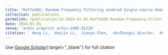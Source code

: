 ```yaml
---
title: "RaffeSDG: Random Frequency Filtering enabled Single-source Domain Generalization for Medical Image Segmentation"
collection: publications
permalink: /publication/14-2024-01-01-RaffeSDG-Random-Frequency-Filtering-enabled-Single-source-Domain-Generalization-for-Medical-Image-Segmentation
date: 2024-01-01
venue: 'arXiv preprint arXiv:2405.01228'
citation: ' Heng Li,  Haojin Li,  Jianyu Chen,  <b>Zhongxi Qiu</b>,  Huazhu Fu,  Lidai Wang,  Yan Hu,  Jiang Liu, &quot;RaffeSDG: Random Frequency Filtering enabled Single-source Domain Generalization for Medical Image Segmentation.&quot; arXiv preprint arXiv:2405.01228, 2024.'
---
```

Use [Google Scholar](https://scholar.google.com/scholar?q=RaffeSDG:+Random+Frequency+Filtering+enabled+Single+source+Domain+Generalization+for+Medical+Image+Segmentation){:target="_blank"} for full citation
